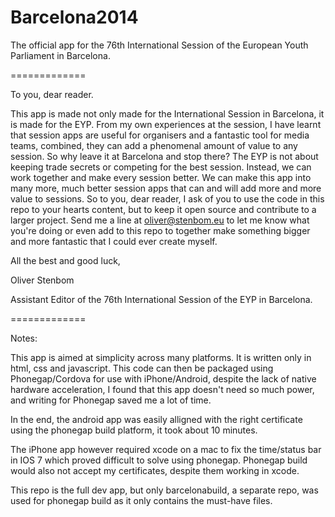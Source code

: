 Barcelona2014
=============

The official app for the 76th International Session of the European Youth Parliament in Barcelona.

=============

To you, dear reader.

This app is made not only made for the International Session in Barcelona, it is made for the EYP. From my own experiences at the session, I have learnt that session apps are useful for organisers and a fantastic tool for media teams, combined, they can add a phenomenal amount of value to any session. So why leave it at Barcelona and stop there? The EYP is not about keeping trade secrets or competing for the best session. Instead, we can work together and make every session better. We can make this app into many more, much better session apps that can and will add more and more value to sessions. So to you, dear reader, I ask of you to use the code in this repo to your hearts content, but to keep it open source and contribute to a larger project. Send me a line at oliver@stenbom.eu to let me know what you're doing or even add to this repo to together make something bigger and more fantastic that I could ever create myself.

All the best and good luck,

Oliver Stenbom

Assistant Editor of the 76th International Session of the EYP in Barcelona.



=============


Notes:

This app is aimed at simplicity across many platforms. It is written only in html, css and javascript. This code can then be packaged using Phonegap/Cordova for use with iPhone/Android, despite the lack of native hardware acceleration, I found that this app doesn't need so much power, and writing for Phonegap saved me a lot of time.

In the end, the android app was easily alligned with the right certificate using the phonegap build platform, it took about 10 minutes.

The iPhone app however required xcode on a mac to fix the time/status bar in IOS 7 which proved difficult to solve using phonegap. Phonegap build would also not accept my certificates, despite them working in xcode.

This repo is the full dev app, but only barcelonabuild, a separate repo, was used for phonegap build as it only contains the must-have files.
